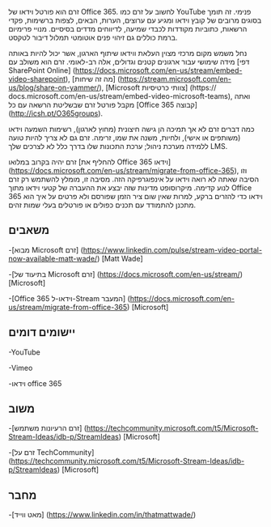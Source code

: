 

זרם הוא פורטל וידאו של Office 365. לחשוב על זרם כמו YouTube פנימי. זה תומך בסוגים מרובים של קובץ וידאו ומגיע עם ערוצים, הערות, הבאים, לצפות ברשימות, פקדי הרשאות, כתוביות מקודדות לכבדי שמיעה, לדיווחים מדדים בסיסיים. מנויי פרימיום ברמת כוללים גם זיהוי פנים אוטומטי תמלול דיבור לטקסט.

נחל משמש מקום מרכזי מצוין העלאת ווידאו שיתוף הארגון, אשר יכול להיות באותה מידה שימושי עבור ארגונים קטנים וגדולים, אלה רב-לאומי. זרם הוא משולב עם [דפי SharePoint Online] (https://docs.microsoft.com/en-us/stream/embed-video-sharepoint), [מה זה שיחות] (https://stream.microsoft.com/en-us/blog/share-on-yammer/), [Microsoft צוותי כרטיסיות] (https:// docs.microsoft.com/en-us/stream/embed-video-microsoft-teams), ואתה מקבל פורטל זרם שבשליטת הרשאה עם כל [Office 365 קבוצה] (http://icsh.pt/O365groups).

כמה דברים זרם לא אך תמיכה הן גישה חיצונית (מחוץ לארגון), רשימות השמעה וידאו (משותפים או אישי), ולחיות, משנה את שמו, זרימה. זרם גם לא צריך להיות טועה ללמידה מערכת ניהול; ערכת התכונות שלו בדרך כלל לא לצרכים שלך LMS.

זרם יהיה בקרוב במלואו [להחליף את Office 365 וידאו] (https://docs.microsoft.com/en-us/stream/migrate-from-office-365), וזו הסיבה שאתה לא רואה וידאו על אינפוגרפיקה הזה. מסיבה זו, מומלץ להשתמש רק זרם לנוע קדימה. מיקרוסופט מדינות שזה יבצע את ההעברה של קטעי וידאו מתוך Office 365 וידאו כדי להזרים ברקע, למרות שאין שום ציר הזמן שפורסם ולא פרטים על איך הוא מתכנן להתמודד עם תכנים כפולים או פורטלים בעלי שמות זהים.

משאבים
---------

-[מבוא Microsoft זרם] (https://www.linkedin.com/pulse/stream-video-portal-now-available-matt-wade/)
    \[Matt Wade\]

-[בתיעוד של Microsoft זרם] (https://docs.microsoft.com/en-us/stream/)
    \[Microsoft\]

-[Office 365 וידאו-ל-Stream המעבר] (https://docs.microsoft.com/en-us/stream/migrate-from-office-365)
    \[Microsoft\]

יישומים דומים
--------------------

-YouTube

-Vimeo

-וידאו office 365

משוב
---------

-[זרם הרעיונות משתמש] (https://techcommunity.microsoft.com/t5/Microsoft-Stream-Ideas/idb-p/StreamIdeas)
    \[Microsoft\]

-[זרם על TechCommunity] (https://techcommunity.microsoft.com/t5/Microsoft-Stream-Ideas/idb-p/StreamIdeas)
    \[Microsoft\]

מחבר
---------

-[מאט ווייד] (https://www.linkedin.com/in/thatmattwade/)

